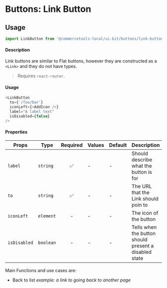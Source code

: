 # Buttons: Link Button

## Usage

```js
import LinkButton from '@commercetools-local/ui-kit/buttons/link-button';
```

#### Description

Link buttons are similar to Flat buttons, however they are constructed as a
`<Link>` and they do not have types.

> Requires `react-router`.

#### Usage

```js
<LinkButton
  to={'/foo/bar'}
  iconLeft={<AddIcon />}
  label="A label text"
  isDisabled={false}
/>
```

#### Properties

| Props        | Type      | Required | Values | Default | Description                                           |
| ------------ | --------- | :------: | ------ | ------- | ----------------------------------------------------- |
| `label`      | `string`  |    ✅    | -      | -       | Should describe what the button is for                |
| `to`         | `string`  |    ✅    | -      | -       | The URL that the Link should poin to                  |
| `iconLeft`   | `element` |    -     | -      | -       | The icon of the button                                |
| `isDisabled` | `boolean` |    -     | -      | -       | Tells when the button should present a disabled state |

Main Functions and use cases are:

* Back to list _example: a link to going back to another page_
